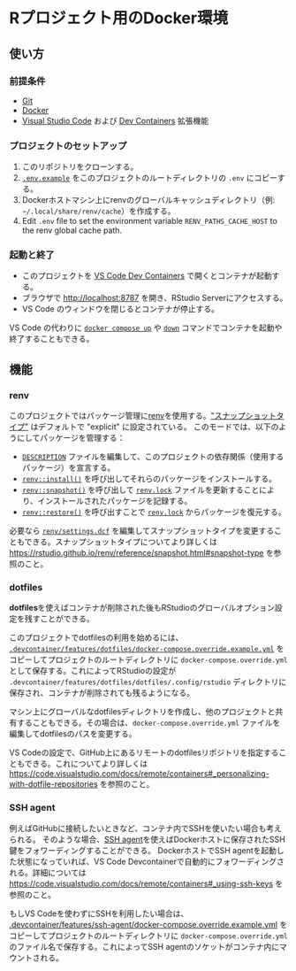 # Rプロジェクト用のDocker環境

## 使い方

### 前提条件

- [Git](https://git-scm.com/)
- [Docker](https://www.docker.com/)
- [Visual Studio Code](https://code.visualstudio.com/) および [Dev Containers](https://marketplace.visualstudio.com/items?itemName=ms-vscode-remote.remote-containers) 拡張機能

### プロジェクトのセットアップ

1. このリポジトリをクローンする。
2. [`.env.example`](../.env.example) をこのプロジェクトのルートディレクトリの `.env` にコピーする。
3. Dockerホストマシン上にrenvのグローバルキャッシュディレクトリ（例: `~/.local/share/renv/cache`）を作成する。
4. Edit `.env` file to set the environment variable `RENV_PATHS_CACHE_HOST` to the renv global cache path.

### 起動と終了

- このプロジェクトを [VS Code Dev Containers](https://code.visualstudio.com/docs/remote/containers) で開くとコンテナが起動する。
- ブラウザで <http://localhost:8787> を開き、RStudio Serverにアクセスする。
- VS Code のウィンドウを閉じるとコンテナが停止する。

VS Code の代わりに
[`docker compose up`](https://docs.docker.com/engine/reference/commandline/compose_up/)
や
[`down`](https://docs.docker.com/engine/reference/commandline/compose_down/)
コマンドでコンテナを起動や終了することもできる。

## 機能

### renv

このプロジェクトではパッケージ管理に[renv](https://rstudio.github.io/renv/index.html)を使用する。["スナップショットタイプ"](https://rstudio.github.io/renv/reference/snapshot.html#snapshot-type) はデフォルトで "explicit" に設定されている。
このモードでは、以下のようにしてパッケージを管理する：

- [`DESCRIPTION`](../DESCRIPTION) ファイルを編集して、このプロジェクトの依存関係（使用するパッケージ）を宣言する。
- [`renv::install()`](https://rstudio.github.io/renv/reference/install.html) を呼び出してそれらのパッケージをインストールする。
- [`renv::snapshot()`](https://rstudio.github.io/renv/reference/snapshot.html) を呼び出して [`renv.lock`](../renv.lock) ファイルを更新することにより、インストールされたパッケージを記録する。
- [`renv::restore()`](https://rstudio.github.io/renv/reference/restore.html) を呼び出すことで [`renv.lock`](../renv.lock) からパッケージを復元する。

必要なら [`renv/settings.dcf`](../renv/settings.dcf) を編集してスナップショットタイプを変更することもできる。スナップショットタイプについてより詳しくは
<https://rstudio.github.io/renv/reference/snapshot.html#snapshot-type>
を参照のこと。

### dotfiles

**dotfiles**を使えばコンテナが削除された後もRStudioのグローバルオプション設定を残すことができる。

このプロジェクトでdotfilesの利用を始めるには、
[`.devcontainer/features/dotfiles/docker-compose.override.example.yml`](./features/dotfiles/docker-compose.override.example.yml)
をコピーしてプロジェクトのルートディレクトリに `docker-compose.override.yml` として保存する。これによってRStudioの設定が
`.devcontainer/features/dotfiles/dotfiles/.config/rstudio`
ディレクトリに保存され、コンテナが削除されても残るようになる。

マシン上にグローバルなdotfilesディレクトリを作成し、他のプロジェクトと共有することもできる。その場合は、`docker-compose.override.yml` ファイルを編集してdotfilesのパスを変更する。

VS Codeの設定で、GitHub上にあるリモートのdotfilesリポジトリを指定することもできる。これについてより詳しくは <https://code.visualstudio.com/docs/remote/containers#_personalizing-with-dotfile-repositories> を参照のこと。

### SSH agent

例えばGitHubに接続したいときなど、コンテナ内でSSHを使いたい場合も考えられる。
そのような場合、[SSH agent](https://www.ssh.com/ssh/agent)を使えばDockerホストに保存されたSSH鍵をフォワーディングすることができる。
DockerホストでSSH agentを起動した状態になっていれば、VS Code Devcontainerで自動的にフォワーディングされる。詳細については <https://code.visualstudio.com/docs/remote/containers#_using-ssh-keys> を参照のこと。

もしVS Codeを使わずにSSHを利用したい場合は、
[.devcontainer/features/ssh-agent/docker-compose.override.example.yml](./features/ssh-agent/docker-compose.override.example.yml)
をコピーしてプロジェクトのルートディレクトリに
`docker-compose.override.yml`
のファイル名で保存する。これによってSSH agentのソケットがコンテナ内にマウントされる。
